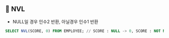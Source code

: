 ## 🌈 NVL

- NULL일 경우 인수2 반환, 아닐경우 인수1 반환

```sql
SELECT NVL(SCORE, 0) FROM EMPLOYEE; // SCORE : NULL -> 0, SCORE : NOT NULL -> SCORE값
```
